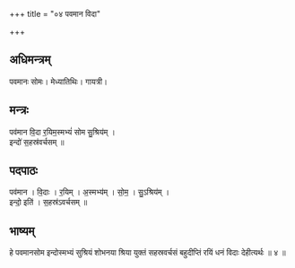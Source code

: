 +++
title = "०४ पवमान विदा"

+++
## अधिमन्त्रम्
पवमानः सोमः। मेध्यातिथिः। गायत्री।

## मन्त्रः
पव॑मान वि॒दा र॒यिम॒स्मभ्यं॑ सोम सु॒श्रिय॑म् ।  
इन्दो॑ स॒हस्र॑वर्चसम् ॥

## पदपाठः
पव॑मान । वि॒दाः । र॒यिम् । अ॒स्मभ्य॑म् । सो॒म॒ । सु॒ऽश्रिय॑म् ।  
इन्दो॒ इति॑ । स॒हस्र॑ऽवर्चसम् ॥

## भाष्यम्
हे पवमानसोम इन्दोस्मभ्यं सुश्रियं शोभनया श्रिया युक्तं सहस्रवर्चसं बहुदीप्तिं रयिं धनं विदाः देहीत्यर्थः ॥ ४ ॥